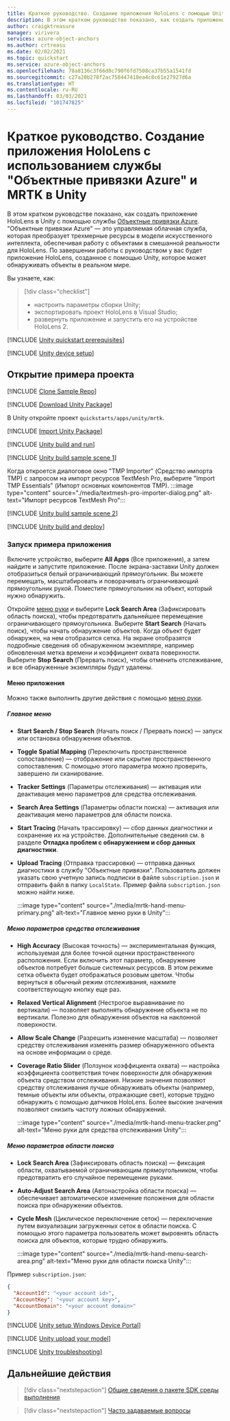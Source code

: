 ```yaml
---
title: Краткое руководство. Создание приложения HoloLens с помощью Unity и MRTK
description: В этом кратком руководстве показано, как создать приложение в Unity для HoloLens, используя MRTK и службу "Объектные привязки".
author: craigktreasure
manager: virivera
services: azure-object-anchors
ms.author: crtreasu
ms.date: 02/02/2021
ms.topic: quickstart
ms.service: azure-object-anchors
ms.openlocfilehash: 78a8136c3f66d0c790f6fd7508ca37b55a1541fd
ms.sourcegitcommit: c27a20b278f2ac758447418ea4c8c61e27927d6a
ms.translationtype: HT
ms.contentlocale: ru-RU
ms.lasthandoff: 03/03/2021
ms.locfileid: "101747825"
---
```

# <a name="quickstart-create-a-hololens-app-with-azure-object-anchors-in-unity-with-mrtk"></a>Краткое руководство. Создание приложения HoloLens с использованием службы "Объектные привязки Azure" и MRTK в Unity

В этом кратком руководстве показано, как создать приложение HoloLens в Unity с помощью службы [Объектные привязки Azure](../overview.md). "Объектные привязки Azure" — это управляемая облачная служба, которая преобразует трехмерные ресурсы в модели искусственного интеллекта, обеспечивая работу с объектами в смешанной реальности для HoloLens. По завершении работы с руководством у вас будет приложение HoloLens, созданное с помощью Unity, которое может обнаруживать объекты в реальном мире.

Вы узнаете, как:

> [!div class="checklist"]
> * настроить параметры сборки Unity;
> * экспортировать проект HoloLens в Visual Studio;
> * развернуть приложение и запустить его на устройстве HoloLens 2.

[!INCLUDE [Unity quickstart prerequisites](../../../includes/object-anchors-quickstart-unity-prerequisites.md)]

[!INCLUDE [Unity device setup](../../../includes/object-anchors-quickstart-unity-device-setup.md)]

## <a name="open-the-sample-project"></a>Открытие примера проекта

[!INCLUDE [Clone Sample Repo](../../../includes/object-anchors-clone-sample-repository.md)]

[!INCLUDE [Download Unity Package](../../../includes/object-anchors-quickstart-unity-download-package.md)]

В Unity откройте проект `quickstarts/apps/unity/mrtk`.

[!INCLUDE [Import Unity Package](../../../includes/object-anchors-quickstart-unity-import-package.md)]

[!INCLUDE [Unity build and run](../../../includes/object-anchors-quickstart-unity-build-run.md)]

[!INCLUDE [Unity build sample scene 1](../../../includes/object-anchors-quickstart-unity-build-sample-scene-1.md)]

Когда откроется диалоговое окно "TMP Importer" (Средство импорта TMP) с запросом на импорт ресурсов TextMesh Pro, выберите "Import TMP Essentials" (Импорт основных компонентов TMP).
:::image type="content" source="./media/textmesh-pro-importer-dialog.png" alt-text="Импорт ресурсов TextMesh Pro":::

[!INCLUDE [Unity build sample scene 2](../../../includes/object-anchors-quickstart-unity-build-sample-scene-2.md)]

[!INCLUDE [Unity build and deploy](../../../includes/object-anchors-quickstart-unity-build-deploy.md)]

### <a name="run-the-sample-app"></a>Запуск примера приложения

Включите устройство, выберите **All Apps** (Все приложения), а затем найдите и запустите приложение. После экрана-заставки Unity должен отобразиться белый ограничивающий прямоугольник. Вы можете перемещать, масштабировать и поворачивать ограничивающий прямоугольник рукой. Поместите прямоугольник на объект, который нужно обнаружить.

Откройте <a href="https://microsoft.github.io/MixedRealityToolkit-Unity/Documentation/README_HandMenu.html" target="_blank">меню руки</a> и выберите **Lock Search Area** (Зафиксировать область поиска), чтобы предотвратить дальнейшее перемещение ограничивающего прямоугольника. Выберите **Start Search** (Начать поиск), чтобы начать обнаружение объектов. Когда объект будет обнаружен, на нем отобразится сетка. На экране отобразятся подробные сведения об обнаруженном экземпляре, например обновленная метка времени и коэффициент охвата поверхности. Выберите **Stop Search** (Прервать поиск), чтобы отменить отслеживание, и все обнаруженные экземпляры будут удалены.

#### <a name="the-app-menus"></a>Меню приложения

Можно также выполнить другие действия с помощью <a href="https://microsoft.github.io/MixedRealityToolkit-Unity/Documentation/README_HandMenu.html" target="_blank">меню руки</a>.

##### <a name="primary-menu"></a>Главное меню

* **Start Search / Stop Search** (Начать поиск / Прервать поиск) — запуск или остановка обнаружения объектов.
* **Toggle Spatial Mapping** (Переключить пространственное сопоставление) — отображение или скрытие пространственного сопоставления. С помощью этого параметра можно проверить, завершено ли сканирование.
* **Tracker Settings** (Параметры отслеживания) — активация или деактивация меню параметров для средства отслеживания.
* **Search Area Settings** (Параметры области поиска) — активация или деактивация меню параметров для области поиска.
* **Start Tracing** (Начать трассировку) — сбор данных диагностики и сохранение их на устройстве. Дополнительные сведения см. в разделе **Отладка проблем с обнаружением и сбор данных диагностики**.
* **Upload Tracing** (Отправка трассировки) — отправка данных диагностики в службу "Объектные привязки". Пользователь должен указать свою учетную запись подписки в файле `subscription.json` и отправить файл в папку `LocalState`. Пример файла `subscription.json` можно найти ниже.

    :::image type="content" source="./media/mrtk-hand-menu-primary.png" alt-text="Главное меню руки в Unity":::

##### <a name="tracker-settings-menu"></a>Меню параметров средства отслеживания

* **High Accuracy** (Высокая точность) — экспериментальная функция, используемая для более точной оценки пространственного расположения. Если включить этот параметр, обнаружение объектов потребует больше системных ресурсов. В этом режиме сетка объекта будет отображаться розовым цветом. Чтобы вернуться в обычный режим отслеживания, нажмите соответствующую кнопку еще раз.
* **Relaxed Vertical Alignment** (Нестрогое выравнивание по вертикали) — позволяет выполнять обнаружение объекта не по вертикали. Полезно для обнаружения объектов на наклонной поверхности.
* **Allow Scale Change** (Разрешить изменение масштаба) — позволяет средству отслеживания изменять размер обнаруженного объекта на основе информации о среде.
* **Coverage Ratio Slider** (Ползунок коэффициента охвата) — настройка коэффициента соответствия точек поверхности для обнаружения объекта средством отслеживания.  Низкие значения позволяют средству отслеживания лучше обнаруживать объекты (например, темные объекты или объекты, отражающие свет), которые трудно обнаружить с помощью датчиков HoloLens. Более высокие значения позволяют снизить частоту ложных обнаружений.

    :::image type="content" source="./media/mrtk-hand-menu-tracker.png" alt-text="Меню руки для средства отслеживания Unity":::

##### <a name="search-area-settings-menu"></a>Меню параметров области поиска

* **Lock Search Area** (Зафиксировать область поиска) — фиксация области, охватываемой ограничивающим прямоугольником, чтобы предотвратить его случайное перемещение руками.
* **Auto-Adjust Search Area** (Автонастройка области поиска) — обеспечивает автоматическое изменение положения для области поиска при обнаружении объектов.
* **Cycle Mesh** (Циклическое переключение сеток) — переключение путем визуализации загруженных сеток в области поиска.  С помощью этого параметра пользователь может выровнять область поиска для объектов, которые трудно обнаружить.

    :::image type="content" source="./media/mrtk-hand-menu-search-area.png" alt-text="Меню руки для области поиска Unity":::

Пример `subscription.json`:

```json
{
  "AccountId": "<your account id>",
  "AccountKey": "<your account key>",
  "AccountDomain": "<your account domain>"
}
```

[!INCLUDE [Unity setup Windows Device Portal](../../../includes/object-anchors-quickstart-unity-setup-device-portal.md)]

[!INCLUDE [Unity upload your model](../../../includes/object-anchors-quickstart-unity-upload-model.md)]

[!INCLUDE [Unity troubleshooting](../../../includes/object-anchors-quickstart-unity-troubleshooting.md)]

## <a name="next-steps"></a>Дальнейшие действия

> [!div class="nextstepaction"]
> [Общие сведения о пакете SDK среды выполнения](../concepts/sdk-overview.md)

> [!div class="nextstepaction"]
> [Часто задаваемые вопросы](../faq.md)
